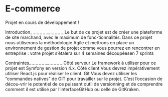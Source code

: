 # E-commerce

Projet en cours de développement !

Introduction_ _ _ _ _ __ _ _ _ _
Le but de ce projet est de créer une plateforme de site marchand, avec le maximum de fonc-tionnalités. Dans ce projet nous utiliserons la méthodologie Agile et mettrons en place un environnement de gestion de projet comme vous pourrez en rencontrer en entreprise : votre projet s’étalera sur 4 semaines découpéesen 7 sprints

Contraintes_ _ _ _ _ __ _ _ _ _
Côté serveur
Le framework à utiliser pour ce projet est Symfony en version 4.x.
Côté client 
Vous devrez impérativement utiliser React.js pour réaliser le client.
Git
Vous devez utiliser les “commandes natives” de GIT pour travailler sur le projet. C’est l’occasion de décou-vrir le potentiel de ce puissant outil de versionning et de comprendre comment il est utilisé par l’interfaceGitHub ou celle de GitKraken.
